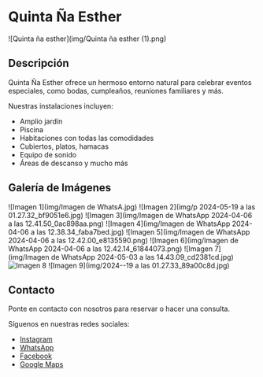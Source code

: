 # Quinta Ña Esther

![Quinta ña esther](img/Quinta ña esther (1).png)

## Descripción

Quinta Ña Esther ofrece un hermoso entorno natural para celebrar eventos especiales, como bodas, cumpleaños, reuniones familiares y más.

Nuestras instalaciones incluyen:
- Amplio jardín
- Piscina
- Habitaciones con todas las comodidades
- Cubiertos, platos, hamacas
- Equipo de sonido
- Áreas de descanso y mucho más

## Galería de Imágenes

![Imagen 1](img/Imagen de WhatsA.jpg)
![Imagen 2](img/p 2024-05-19 a las 01.27.32_bf9051e6.jpg)
![Imagen 3](img/Imagen de WhatsApp 2024-04-06 a las 12.41.50_0ac898aa.png)
![Imagen 4](img/Imagen de WhatsApp 2024-04-06 a las 12.38.34_faba7bed.jpg)
![Imagen 5](img/Imagen de WhatsApp 2024-04-06 a las 12.42.00_e8135590.png)
![Imagen 6](img/Imagen de WhatsApp 2024-04-06 a las 12.42.14_61844073.png)
![Imagen 7](img/Imagen de WhatsApp 2024-05-03 a las 14.43.09_cd2381cd.jpg)
![Imagen 8](img/imagen22222202022.jpg)
![Imagen 9](img/2024--19 a las 01.27.33_89a00c8d.jpg)

## Contacto

Ponte en contacto con nosotros para reservar o hacer una consulta.

Síguenos en nuestras redes sociales:
- [Instagram](https://www.instagram.com/quinta.esther12)
- [WhatsApp](https://wa.me/595992306627)
- [Facebook](https://www.facebook.com/Quinta_Ña_Esther_)
- [Google Maps](https://maps.app.goo.gl/zeeTTrMUSB6WoNSa7)
